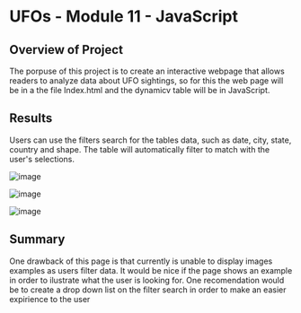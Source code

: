 # UFOs - Module 11 - JavaScript

## Overview of Project

The porpuse of this project is to create an interactive webpage that allows readers to analyze data about UFO sightings, so for this the web page will be in a the file Index.html and the dynamicv table will be in JavaScript.


## Results

Users can use the filters search for the tables data, such as date, city, state, country and shape. The table will automatically filter to match with the user's selections.

![image](https://user-images.githubusercontent.com/95327338/156948136-357acc9a-7a8a-4156-8a53-ef551801f30d.png)

![image](https://user-images.githubusercontent.com/95327338/156948183-94e4ef40-39f5-4587-be62-b135dd47060a.png)

![image](https://user-images.githubusercontent.com/95327338/156948075-2e5ca094-dd37-465f-84db-a35e95a544b0.png)


## Summary

One drawback of this page is that currently is unable to display images examples as users filter data. It would be nice if the page shows an example in order to ilustrate what the user is looking for. One recomendation would be to create a drop down list on the filter search in order to make an easier expirience to the user



